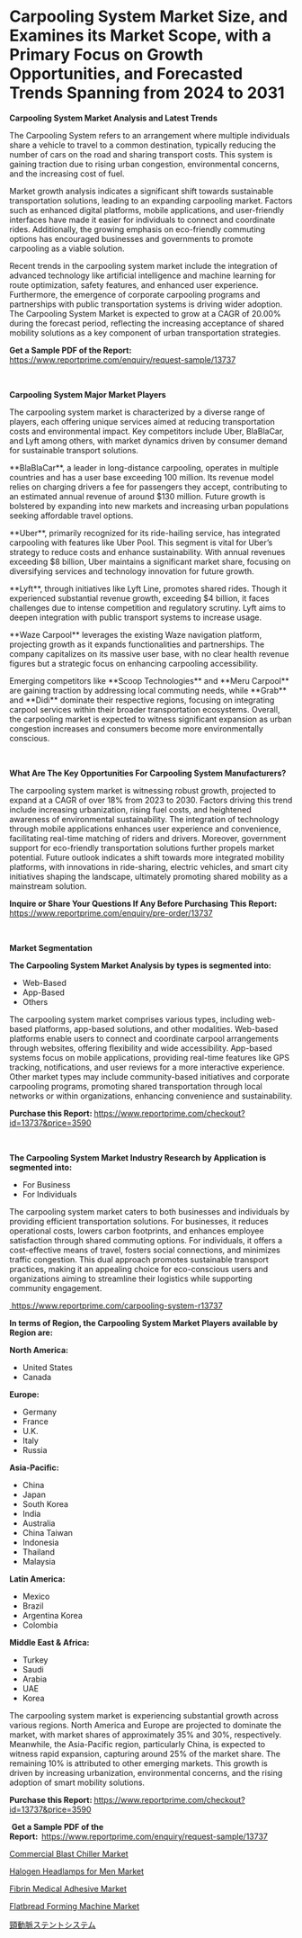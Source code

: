 <p><h1>Carpooling System Market Size, and Examines its Market Scope, with a Primary Focus on Growth Opportunities, and Forecasted Trends Spanning from 2024 to 2031</h1></p><p><strong>Carpooling System Market Analysis and Latest Trends</strong></p>
<p><p>The Carpooling System refers to an arrangement where multiple individuals share a vehicle to travel to a common destination, typically reducing the number of cars on the road and sharing transport costs. This system is gaining traction due to rising urban congestion, environmental concerns, and the increasing cost of fuel. </p><p>Market growth analysis indicates a significant shift towards sustainable transportation solutions, leading to an expanding carpooling market. Factors such as enhanced digital platforms, mobile applications, and user-friendly interfaces have made it easier for individuals to connect and coordinate rides. Additionally, the growing emphasis on eco-friendly commuting options has encouraged businesses and governments to promote carpooling as a viable solution.</p><p>Recent trends in the carpooling system market include the integration of advanced technology like artificial intelligence and machine learning for route optimization, safety features, and enhanced user experience. Furthermore, the emergence of corporate carpooling programs and partnerships with public transportation systems is driving wider adoption. The Carpooling System Market is expected to grow at a CAGR of 20.00% during the forecast period, reflecting the increasing acceptance of shared mobility solutions as a key component of urban transportation strategies.</p></p>
<p><strong>Get a Sample PDF of the Report:&nbsp;</strong> <a href="https://www.reportprime.com/enquiry/request-sample/13737">https://www.reportprime.com/enquiry/request-sample/13737</a></p>
<p>&nbsp;</p>
<p><strong>Carpooling System Major Market Players</strong></p>
<p><p>The carpooling system market is characterized by a diverse range of players, each offering unique services aimed at reducing transportation costs and environmental impact. Key competitors include Uber, BlaBlaCar, and Lyft among others, with market dynamics driven by consumer demand for sustainable transport solutions.</p><p>**BlaBlaCar**, a leader in long-distance carpooling, operates in multiple countries and has a user base exceeding 100 million. Its revenue model relies on charging drivers a fee for passengers they accept, contributing to an estimated annual revenue of around $130 million. Future growth is bolstered by expanding into new markets and increasing urban populations seeking affordable travel options.</p><p>**Uber**, primarily recognized for its ride-hailing service, has integrated carpooling with features like Uber Pool. This segment is vital for Uber’s strategy to reduce costs and enhance sustainability. With annual revenues exceeding $8 billion, Uber maintains a significant market share, focusing on diversifying services and technology innovation for future growth.</p><p>**Lyft**, through initiatives like Lyft Line, promotes shared rides. Though it experienced substantial revenue growth, exceeding $4 billion, it faces challenges due to intense competition and regulatory scrutiny. Lyft aims to deepen integration with public transport systems to increase usage.</p><p>**Waze Carpool** leverages the existing Waze navigation platform, projecting growth as it expands functionalities and partnerships. The company capitalizes on its massive user base, with no clear health revenue figures but a strategic focus on enhancing carpooling accessibility.</p><p>Emerging competitors like **Scoop Technologies** and **Meru Carpool** are gaining traction by addressing local commuting needs, while **Grab** and **Didi** dominate their respective regions, focusing on integrating carpool services within their broader transportation ecosystems. Overall, the carpooling market is expected to witness significant expansion as urban congestion increases and consumers become more environmentally conscious.</p></p>
<p>&nbsp;</p>
<p><strong>What Are The Key Opportunities For Carpooling System Manufacturers?</strong></p>
<p><p>The carpooling system market is witnessing robust growth, projected to expand at a CAGR of over 18% from 2023 to 2030. Factors driving this trend include increasing urbanization, rising fuel costs, and heightened awareness of environmental sustainability. The integration of technology through mobile applications enhances user experience and convenience, facilitating real-time matching of riders and drivers. Moreover, government support for eco-friendly transportation solutions further propels market potential. Future outlook indicates a shift towards more integrated mobility platforms, with innovations in ride-sharing, electric vehicles, and smart city initiatives shaping the landscape, ultimately promoting shared mobility as a mainstream solution.</p></p>
<p><strong>Inquire or Share Your Questions If Any Before Purchasing This Report:</strong> <a href="https://www.reportprime.com/enquiry/pre-order/13737">https://www.reportprime.com/enquiry/pre-order/13737</a></p>
<p>&nbsp;</p>
<p><strong>Market Segmentation</strong></p>
<p><strong>The Carpooling System Market Analysis by types is segmented into:</strong></p>
<p><ul><li>Web-Based</li><li>App-Based</li><li>Others</li></ul></p>
<p><p>The carpooling system market comprises various types, including web-based platforms, app-based solutions, and other modalities. Web-based platforms enable users to connect and coordinate carpool arrangements through websites, offering flexibility and wide accessibility. App-based systems focus on mobile applications, providing real-time features like GPS tracking, notifications, and user reviews for a more interactive experience. Other market types may include community-based initiatives and corporate carpooling programs, promoting shared transportation through local networks or within organizations, enhancing convenience and sustainability.</p></p>
<p><strong>Purchase this Report:&nbsp;</strong><a href="https://www.reportprime.com/checkout?id=13737&price=3590">https://www.reportprime.com/checkout?id=13737&price=3590</a></p>
<p>&nbsp;</p>
<p><strong>The Carpooling System Market Industry Research by Application is segmented into:</strong></p>
<p><ul><li>For Business</li><li>For Individuals</li></ul></p>
<p><p>The carpooling system market caters to both businesses and individuals by providing efficient transportation solutions. For businesses, it reduces operational costs, lowers carbon footprints, and enhances employee satisfaction through shared commuting options. For individuals, it offers a cost-effective means of travel, fosters social connections, and minimizes traffic congestion. This dual approach promotes sustainable transport practices, making it an appealing choice for eco-conscious users and organizations aiming to streamline their logistics while supporting community engagement.</p></p>
<p><a href="https://www.reportprime.com/carpooling-system-r13737">&nbsp;https://www.reportprime.com/carpooling-system-r13737</a></p>
<p><strong>In terms of Region, the Carpooling System Market Players available by Region are:</strong></p>
<p>
    <p> <strong> North America: </strong>
        <ul>
            <li>United States</li>
            <li>Canada</li>
        </ul>
        </p> 
    <p> <strong> Europe: </strong>
        <ul>
            <li>Germany</li>
            <li>France</li>
            <li>U.K.</li>
            <li>Italy</li>
            <li>Russia</li>
        </ul>
        </p> 
    <p> <strong> Asia-Pacific: </strong>
        <ul>
            <li>China</li>
            <li>Japan</li>
            <li>South Korea</li>
            <li>India</li>
            <li>Australia</li>
            <li>China Taiwan</li>
            <li>Indonesia</li>
            <li>Thailand</li>
            <li>Malaysia</li>
        </ul>
        </p> 
    <p> <strong> Latin America: </strong>
        <ul>
            <li>Mexico</li>
            <li>Brazil</li>
            <li>Argentina Korea</li>
            <li>Colombia</li>
        </ul>
        </p> 
    <p> <strong> Middle East & Africa: </strong>
        <ul>
            <li>Turkey</li>
            <li>Saudi</li>
            <li>Arabia</li>
            <li>UAE</li>
            <li>Korea</li>
        </ul>
    </p>
    </p>
<p><p>The carpooling system market is experiencing substantial growth across various regions. North America and Europe are projected to dominate the market, with market shares of approximately 35% and 30%, respectively. Meanwhile, the Asia-Pacific region, particularly China, is expected to witness rapid expansion, capturing around 25% of the market share. The remaining 10% is attributed to other emerging markets. This growth is driven by increasing urbanization, environmental concerns, and the rising adoption of smart mobility solutions.</p></p>
<p><strong>Purchase this Report: </strong><a href="https://www.reportprime.com/checkout?id=13737&price=3590">https://www.reportprime.com/checkout?id=13737&price=3590</a></p>
<p>&nbsp;<strong>Get a Sample PDF of the Report:&nbsp;&nbsp;</strong><a href="https://www.reportprime.com/enquiry/request-sample/13737">https://www.reportprime.com/enquiry/request-sample/13737</a></p>
<p><strong></strong></p>
<p><p><a href="https://www.linkedin.com/pulse/commercial-blast-chiller-market-research-report-exploring-isjfe?trackingId=bWbhWfWDSeukTq7Z1yc7FQ%3D%3D">Commercial Blast Chiller Market</a></p><p><a href="https://medium.com/@addiehirthe20/the-global-halogen-headlamps-for-men-market-is-a-dynamic-and-growing-industry-47267b717f5f">Halogen Headlamps for Men Market</a></p><p><a href="https://issuu.com/reportprime-2/docs/fibrin-medical-adhesive-market-size_c7c6d52c0cba20">Fibrin Medical Adhesive Market</a></p><p><a href="https://medium.com/@addiehirthe20/the-flatbread-forming-machine-market-prioritizes-cost-control-and-efficiency-enhancement-f716042cc76a">Flatbread Forming Machine Market</a></p><p><a href="https://medium.com/@hornbakerbarbara/carotid-stenting-systems-market-%E3%81%AF-%E3%82%B3%E3%82%B9%E3%83%88%E7%AE%A1%E7%90%86%E3%81%A8%E5%8A%B9%E7%8E%87%E5%90%91%E4%B8%8A%E3%82%92%E5%84%AA%E5%85%88%E3%81%97%E3%81%BE%E3%81%99-%E3%81%95%E3%82%89%E3%81%AB-%E5%A0%B1%E5%91%8A%E6%9B%B8%E3%81%AF%E5%B8%82%E5%A0%B4%E3%81%AE%E9%9C%80%E8%A6%81%E9%9D%A2%E3%81%A8%E4%BE%9B%E7%B5%A6%E9%9D%A2%E3%81%AE%E4%B8%A1%E6%96%B9%E3%82%92%E3%82%AB%E3%83%90%E3%83%BC%E3%81%97%E3%81%A6%E3%81%84%E3%81%BE%E3%81%99-carotid-17741dcf8001">頸動脈ステントシステム</a></p></p>